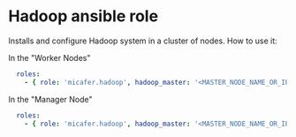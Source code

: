 Hadoop ansible role
=========================

Installs and configure Hadoop system in a cluster of nodes.
How to use it:

In the "Worker Nodes"
```yml
  roles:
    - { role: 'micafer.hadoop', hadoop_master: '<MASTER_NODE_NAME_OR_IP>' }
```

In the "Manager Node"
```yml
  roles:
    - { role: 'micafer.hadoop', hadoop_master: '<MASTER_NODE_NAME_OR_IP>', hadoop_type_of_node: 'master'}
```

